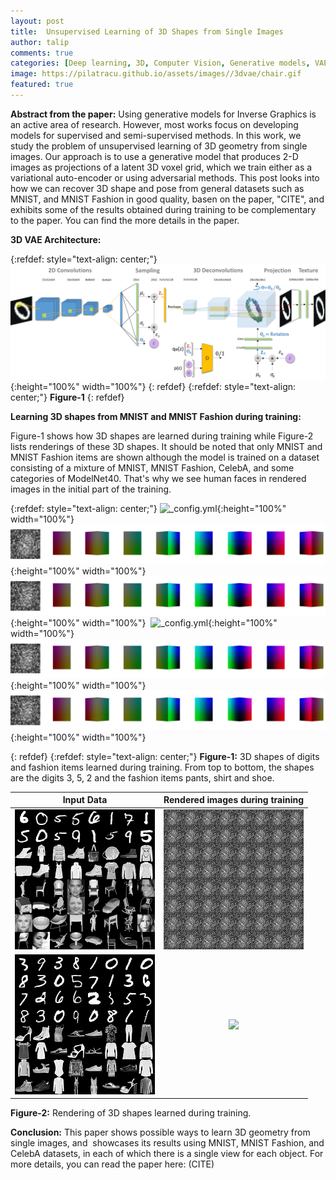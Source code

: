 ```yaml
---
layout: post
title:  Unsupervised Learning of 3D Shapes from Single Images
author: talip
comments: true
categories: [Deep learning, 3D, Computer Vision, Generative models, VAE ]
image: https://pilatracu.github.io/assets/images//3dvae/chair.gif
featured: true
---
```


**Abstract from the paper:**
Using generative models for Inverse Graphics is an active area of research. However, most works focus on developing models for supervised and semi-supervised methods. In this work, we study the problem of unsupervised learning of 3D geometry from single images. Our approach is to use a generative model that produces 2-D images as projections of a latent 3D voxel grid, which we train either as a variational auto-encoder or using adversarial methods. This post looks into how we can recover 3D shape and pose from general datasets such as MNIST, and MNIST Fashion in good quality, basen on the paper, "CITE", and exhibits some of the results obtained during training to be complementary to the paper. You can find the more details in the paper.


**3D VAE Architecture:**

{:refdef: style="text-align: center;"}
![_config.yml](/assets/images/3dvae/3dvae_architecture.png){:height="100%" width="100%"}
{: refdef}
{:refdef: style="text-align: center;"}
**Figure-1**
{: refdef}  


**Learning 3D shapes from MNIST and MNIST Fashion during training:**

Figure-1 shows how 3D shapes are learned during training while Figure-2 lists renderings of these 3D shapes. It should be noted that only MNIST and MNIST Fashion items are shown although the model is trained on a dataset consisting of a mixture of MNIST, MNIST Fashion, CelebA, and some categories of ModelNet40. That's why we see human faces in rendered images in the initial part of the training.


{:refdef: style="text-align: center;"}
![_config.yml](/assets/images/3dvae/Webp.net-gifmaker.gif){:height="100%" width="100%"}
![_config.yml](/assets/images/3dvae/Webp.net-gifmaker5.gif){:height="100%" width="100%"}   
![_config.yml](/assets/images/3dvae/Webp.net-gifmaker7.gif){:height="100%" width="100%"} 
![_config.yml](/assets/images/3dvae/Webp.net-gifmaker2.gif){:height="100%" width="100%"}
![_config.yml](/assets/images/3dvae/Webp.net-gifmaker8.gif){:height="100%" width="100%"} 
![_config.yml](/assets/images/3dvae/Webp.net-gifmaker9.gif){:height="100%" width="100%"} 

{: refdef}
{:refdef: style="text-align: center;"}
**Figure-1:** 3D shapes of digits and fashion items learned during training. From top to bottom, the shapes are the digits 3, 5, 2 and the fashion items pants, shirt and shoe.


Input Data             |  Rendered images during training
:-------------------------:|:-------------------------:
![](/assets/images/3dvae/sanity_chairs_2900.png)|![](/assets/images/3dvae/Webp.net-gifmaker6.gif)
![](/assets/images/3dvae/sanity_chairs_4880.png)|![](/assets/images/3dvae/Webp.net-gifmaker3.gif)

**Figure-2:** Rendering of 3D shapes learned during training.

 

**Conclusion:**
This paper shows possible ways to learn 3D geometry from single images, and  showcases its results using MNIST, MNIST Fashion, and CelebA datasets, in each of which there is a single view for each object. For more details, you can read the paper here: (CITE)
